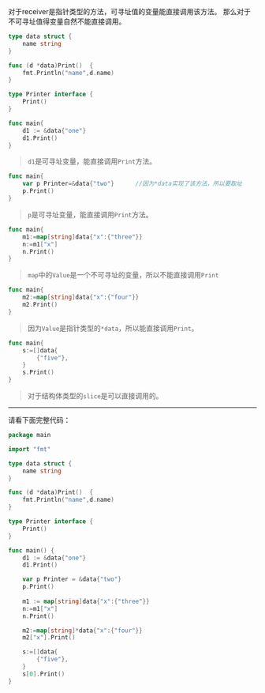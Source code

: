 对于receiver是指针类型的方法，可寻址值的变量能直接调用该方法。
那么对于不可寻址值得变量自然不能直接调用。
```go
type data struct {
	name string
}

func (d *data)Print()  {
	fmt.Println("name",d.name)
}

type Printer interface {
	Print()
}
```
```go
func main{
	d1 := &data{"one"}
	d1.Print()
}
```
> `d1`是可寻址变量，能直接调用`Print`方法。

```go
func main{
	var p Printer=&data{"two"}		//因为*data实现了该方法，所以要取址
	p.Print()
}
```
> `p`是可寻址变量，能直接调用`Print`方法。

```go
func main{
	m1:=map[string]data{"x":{"three"}}
	n:=m1["x"]
	n.Print()
}
```
> `map`中的`Value`是一个不可寻址的变量，所以不能直接调用`Print`

```go
func main{
	m2:=map[string]data{"x":{"four"}}
	m2.Print()
}
```
> 因为`Value`是指针类型的`*data`，所以能直接调用`Print`。

```go
func main{
	s:=[]data{
		{"five"},
	}
	s.Print()
}
```
> 对于结构体类型的`slice`是可以直接调用的。
---
请看下面完整代码：
```go
package main

import "fmt"

type data struct {
	name string
}

func (d *data)Print()  {
	fmt.Println("name",d.name)
}

type Printer interface {
	Print()
}

func main() {
	d1 := &data{"one"}
	d1.Print()

	var p Printer = &data{"two"}
	p.Print()
	
	m1 := map[string]data{"x":{"three"}}
	n:=m1["x"]
	n.Print()

	m2:=map[string]*data{"x":{"four"}}
	m2["x"].Print()

	s:=[]data{
		{"five"},
	}
	s[0].Print()
}
```